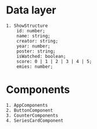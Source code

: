 # Data layer

    1. ShowStructure
        id: number;
        name: string;
        creator: string;
        year: number;
        poster: string;
        isWatched: boolean;
        score: 0 | 1 | 2 | 3 | 4 | 5;
        emies: number;

# Components

    1. AppComponents
    2. ButtonComponent
    3. CounterComponents
    4. SeriesCardComponent
